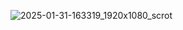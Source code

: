 ![2025-01-31-163319_1920x1080_scrot](https://github.com/user-attachments/assets/b204460d-8e5d-4a87-8634-715c7aea3175)
